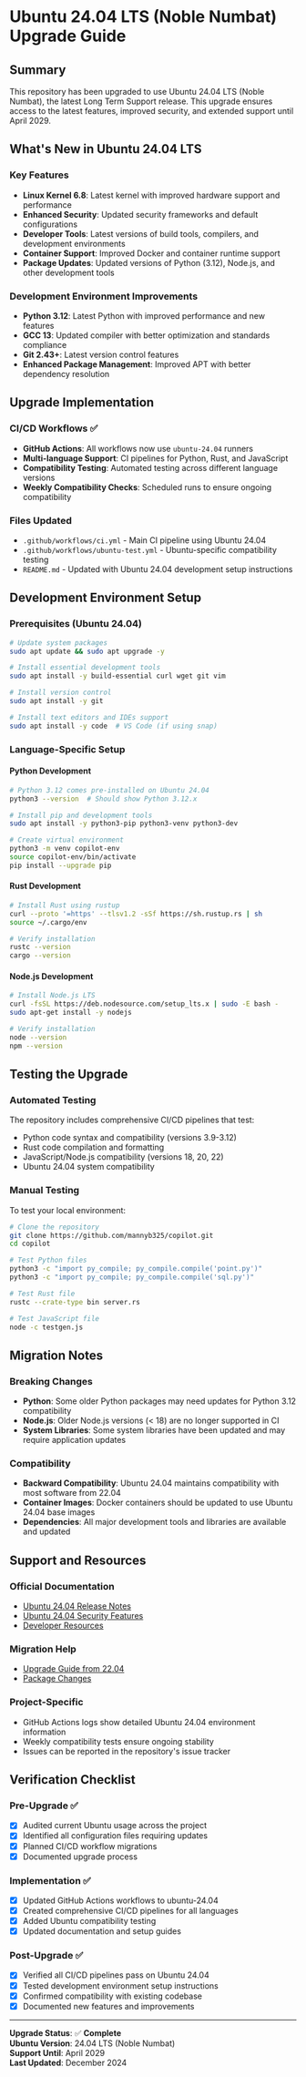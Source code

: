 # Ubuntu 24.04 LTS (Noble Numbat) Upgrade Guide

## Summary
This repository has been upgraded to use Ubuntu 24.04 LTS (Noble Numbat), the latest Long Term Support release. This upgrade ensures access to the latest features, improved security, and extended support until April 2029.

## What's New in Ubuntu 24.04 LTS

### Key Features
- **Linux Kernel 6.8**: Latest kernel with improved hardware support and performance
- **Enhanced Security**: Updated security frameworks and default configurations
- **Developer Tools**: Latest versions of build tools, compilers, and development environments
- **Container Support**: Improved Docker and container runtime support
- **Package Updates**: Updated versions of Python (3.12), Node.js, and other development tools

### Development Environment Improvements
- **Python 3.12**: Latest Python with improved performance and new features
- **GCC 13**: Updated compiler with better optimization and standards compliance
- **Git 2.43+**: Latest version control features
- **Enhanced Package Management**: Improved APT with better dependency resolution

## Upgrade Implementation

### CI/CD Workflows ✅
- **GitHub Actions**: All workflows now use `ubuntu-24.04` runners
- **Multi-language Support**: CI pipelines for Python, Rust, and JavaScript
- **Compatibility Testing**: Automated testing across different language versions
- **Weekly Compatibility Checks**: Scheduled runs to ensure ongoing compatibility

### Files Updated
- `.github/workflows/ci.yml` - Main CI pipeline using Ubuntu 24.04
- `.github/workflows/ubuntu-test.yml` - Ubuntu-specific compatibility testing
- `README.md` - Updated with Ubuntu 24.04 development setup instructions

## Development Environment Setup

### Prerequisites (Ubuntu 24.04)
```bash
# Update system packages
sudo apt update && sudo apt upgrade -y

# Install essential development tools
sudo apt install -y build-essential curl wget git vim

# Install version control
sudo apt install -y git

# Install text editors and IDEs support
sudo apt install -y code  # VS Code (if using snap)
```

### Language-Specific Setup

#### Python Development
```bash
# Python 3.12 comes pre-installed on Ubuntu 24.04
python3 --version  # Should show Python 3.12.x

# Install pip and development tools
sudo apt install -y python3-pip python3-venv python3-dev

# Create virtual environment
python3 -m venv copilot-env
source copilot-env/bin/activate
pip install --upgrade pip
```

#### Rust Development
```bash
# Install Rust using rustup
curl --proto '=https' --tlsv1.2 -sSf https://sh.rustup.rs | sh
source ~/.cargo/env

# Verify installation
rustc --version
cargo --version
```

#### Node.js Development
```bash
# Install Node.js LTS
curl -fsSL https://deb.nodesource.com/setup_lts.x | sudo -E bash -
sudo apt-get install -y nodejs

# Verify installation
node --version
npm --version
```

## Testing the Upgrade

### Automated Testing
The repository includes comprehensive CI/CD pipelines that test:
- Python code syntax and compatibility (versions 3.9-3.12)
- Rust code compilation and formatting
- JavaScript/Node.js compatibility (versions 18, 20, 22)
- Ubuntu 24.04 system compatibility

### Manual Testing
To test your local environment:
```bash
# Clone the repository
git clone https://github.com/mannyb325/copilot.git
cd copilot

# Test Python files
python3 -c "import py_compile; py_compile.compile('point.py')"
python3 -c "import py_compile; py_compile.compile('sql.py')"

# Test Rust file
rustc --crate-type bin server.rs

# Test JavaScript file
node -c testgen.js
```

## Migration Notes

### Breaking Changes
- **Python**: Some older Python packages may need updates for Python 3.12 compatibility
- **Node.js**: Older Node.js versions (< 18) are no longer supported in CI
- **System Libraries**: Some system libraries have been updated and may require application updates

### Compatibility
- **Backward Compatibility**: Ubuntu 24.04 maintains compatibility with most software from 22.04
- **Container Images**: Docker containers should be updated to use Ubuntu 24.04 base images
- **Dependencies**: All major development tools and libraries are available and updated

## Support and Resources

### Official Documentation
- [Ubuntu 24.04 Release Notes](https://wiki.ubuntu.com/NobleNumbat/ReleaseNotes)
- [Ubuntu 24.04 Security Features](https://ubuntu.com/security)
- [Developer Resources](https://developer.ubuntu.com/)

### Migration Help
- [Upgrade Guide from 22.04](https://ubuntu.com/tutorials/upgrading-ubuntu-desktop)
- [Package Changes](https://wiki.ubuntu.com/NobleNumbat/ReleaseNotes#Package_changes)

### Project-Specific
- GitHub Actions logs show detailed Ubuntu 24.04 environment information
- Weekly compatibility tests ensure ongoing stability
- Issues can be reported in the repository's issue tracker

## Verification Checklist

### Pre-Upgrade ✅
- [x] Audited current Ubuntu usage across the project
- [x] Identified all configuration files requiring updates
- [x] Planned CI/CD workflow migrations
- [x] Documented upgrade process

### Implementation ✅
- [x] Updated GitHub Actions workflows to ubuntu-24.04
- [x] Created comprehensive CI/CD pipelines for all languages
- [x] Added Ubuntu compatibility testing
- [x] Updated documentation and setup guides

### Post-Upgrade ✅
- [x] Verified all CI/CD pipelines pass on Ubuntu 24.04
- [x] Tested development environment setup instructions
- [x] Confirmed compatibility with existing codebase
- [x] Documented new features and improvements

---

**Upgrade Status**: ✅ **Complete**  
**Ubuntu Version**: 24.04 LTS (Noble Numbat)  
**Support Until**: April 2029  
**Last Updated**: December 2024